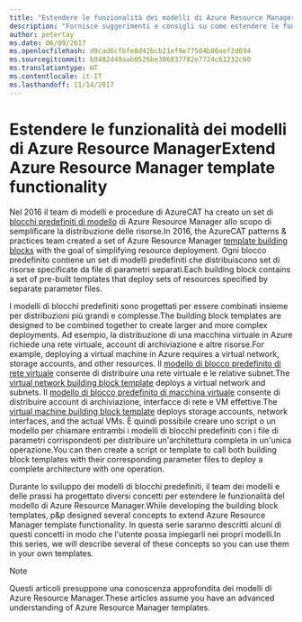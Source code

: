 ```yaml
---
title: "Estendere le funzionalità dei modelli di Azure Resource Manager"
description: "Fornisce suggerimenti e consigli su come estendere le funzionalità dei modelli di Azure Resource Manager"
author: petertay
ms.date: 06/09/2017
ms.openlocfilehash: d9cad6cfbfe8d42bcb21ef9e77504b80aef2d694
ms.sourcegitcommit: b0482d49aab0526be386837702e7724c61232c60
ms.translationtype: HT
ms.contentlocale: it-IT
ms.lasthandoff: 11/14/2017
---
```

# <a name="extend-azure-resource-manager-template-functionality"></a><span data-ttu-id="34fd1-103">Estendere le funzionalità dei modelli di Azure Resource Manager</span><span class="sxs-lookup"><span data-stu-id="34fd1-103">Extend Azure Resource Manager template functionality</span></span>

<span data-ttu-id="34fd1-104">Nel 2016 il team di modelli e procedure di AzureCAT ha creato un set di [blocchi predefiniti di modello](https://github.com/mspnp/template-building-blocks/wiki) di Azure Resource Manager allo scopo di semplificare la distribuzione delle risorse.</span><span class="sxs-lookup"><span data-stu-id="34fd1-104">In 2016, the AzureCAT patterns & practices team created a set of Azure Resource Manager [template building blocks](https://github.com/mspnp/template-building-blocks/wiki) with the goal of simplifying resource deployment.</span></span> <span data-ttu-id="34fd1-105">Ogni blocco predefinito contiene un set di modelli predefiniti che distribuiscono set di risorse specificate da file di parametri separati.</span><span class="sxs-lookup"><span data-stu-id="34fd1-105">Each building block contains a set of pre-built templates that deploy sets of resources specified by separate parameter files.</span></span>

<span data-ttu-id="34fd1-106">I modelli di blocchi predefiniti sono progettati per essere combinati insieme per distribuzioni più grandi e complesse.</span><span class="sxs-lookup"><span data-stu-id="34fd1-106">The building block templates are designed to be combined together to create larger and more complex deployments.</span></span> <span data-ttu-id="34fd1-107">Ad esempio, la distribuzione di una macchina virtuale in Azure richiede una rete virtuale, account di archiviazione e altre risorse.</span><span class="sxs-lookup"><span data-stu-id="34fd1-107">For example, deploying a virtual machine in Azure requires a virtual network, storage accounts, and other resources.</span></span> <span data-ttu-id="34fd1-108">Il [modello di blocco predefinito di rete virtuale](https://github.com/mspnp/template-building-blocks/wiki/VNet-(v1)) consente di distribuire una rete virtuale e le relative subnet.</span><span class="sxs-lookup"><span data-stu-id="34fd1-108">The [virtual network building block template](https://github.com/mspnp/template-building-blocks/wiki/VNet-(v1)) deploys a virtual network and subnets.</span></span> <span data-ttu-id="34fd1-109">Il [modello di blocco predefinito di macchina virtuale](https://github.com/mspnp/template-building-blocks/wiki/Windows-and-Linux-VMs-(v1)) consente di distribuire account di archiviazione, interfacce di rete e VM effettive.</span><span class="sxs-lookup"><span data-stu-id="34fd1-109">The [virtual machine building block template](https://github.com/mspnp/template-building-blocks/wiki/Windows-and-Linux-VMs-(v1)) deploys storage accounts, network interfaces, and the actual VMs.</span></span> <span data-ttu-id="34fd1-110">È quindi possibile creare uno script o un modello per chiamare entrambi i modelli di blocchi predefiniti con i file di parametri corrispondenti per distribuire un'architettura completa in un'unica operazione.</span><span class="sxs-lookup"><span data-stu-id="34fd1-110">You can then create a script or template to call both building block templates with their corresponding parameter files to deploy a complete architecture with one operation.</span></span>

<span data-ttu-id="34fd1-111">Durante lo sviluppo dei modelli di blocchi predefiniti, il team dei modelli e delle prassi ha progettato diversi concetti per estendere le funzionalità del modello di Azure Resource Manager.</span><span class="sxs-lookup"><span data-stu-id="34fd1-111">While developing the building block templates, p&p designed several concepts to extend Azure Resource Manager template functionality.</span></span> <span data-ttu-id="34fd1-112">In questa serie saranno descritti alcuni di questi concetti in modo che l'utente possa impiegarli nei propri modelli.</span><span class="sxs-lookup"><span data-stu-id="34fd1-112">In this series, we will describe several of these concepts so you can use them in your own templates.</span></span>

> [!NOTE]
> <span data-ttu-id="34fd1-113">Questi articoli presuppone una conoscenza approfondita dei modelli di Azure Resource Manager.</span><span class="sxs-lookup"><span data-stu-id="34fd1-113">These articles assume you have an advanced understanding of Azure Resource Manager templates.</span></span>